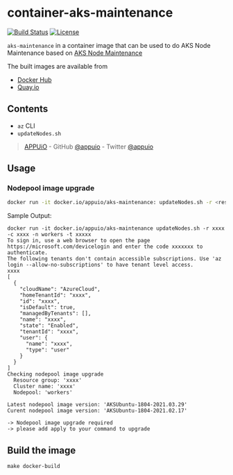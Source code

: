 # container-aks-maintenance

[![Build Status](https://img.shields.io/github/workflow/status/appuio/container-aks-maintenance/Main)](https://github.com/appuio/container-aks-maintenance/actions/workflows/main.yaml)
[![License](https://img.shields.io/github/license/appuio/container-aks-maintenance.svg)](https://github.com/appuio/container-aks-maintenance/blob/master/LICENSE)


`aks-maintenance` in a container image that can be used to do AKS Node Maintenance based on [AKS Node Maintenance](https://kb.vshn.ch/rancher/how-tos/aks_node_maintenance.html)

The built images are available from

* [Docker Hub](https://hub.docker.com/r/appuio/aks-maintenance)
* [Quay.io](https://quay.io/repository/appuio/aks-maintenance)


## Contents

- `az` CLI
- `updateNodes.sh`

> [APPUiO](https://appuio.ch) -
> GitHub [@appuio](https://github.com/appuio) -
> Twitter [@appuio](https://twitter.com/appuio)

## Usage

### Nodepool image upgrade

```bash
docker run -it docker.io/appuio/aks-maintenance: updateNodes.sh -r <resource-group> -c <cluster-name> -n <nodepool-name> [-t <tenant-id>] [apply]
```

Sample Output:


```
docker run -it docker.io/appuio/aks-maintenance updateNodes.sh -r xxxx -c xxxx -n workers -t xxxxx
To sign in, use a web browser to open the page https://microsoft.com/devicelogin and enter the code xxxxxxx to authenticate.
The following tenants don't contain accessible subscriptions. Use 'az login --allow-no-subscriptions' to have tenant level access.
xxxx
[
  {
    "cloudName": "AzureCloud",
    "homeTenantId": "xxxx",
    "id": "xxxx",
    "isDefault": true,
    "managedByTenants": [],
    "name": "xxxx",
    "state": "Enabled",
    "tenantId": "xxxx",
    "user": {
      "name": "xxxx",
      "type": "user"
    }
  }
]
Checking nodepool image upgrade
  Resource group: 'xxxx'
  Cluster name: 'xxxx'
  Nodepool: 'workers'

Latest nodepool image version: 'AKSUbuntu-1804-2021.03.29'
Curent nodepool image version: 'AKSUbuntu-1804-2021.02.17'

-> Nodepool image upgrade required
-> please add apply to your command to upgrade
```


## Build the image

```console
make docker-build
```

